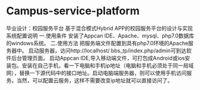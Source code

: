 # Campus-service-platform
毕业设计：校园服务平台
基于混合模式Hybrid APP的校园服务平台的设计与实现  
系统配置说明
一.使用条件
安装了Appcan IDE、Apache、mysql、php7.0数据库的windows系统。
二.使用方法
把服务端文件配置到具有php7.0环境的Apache服务器中。
启动服务器，访问http://localhost/ bbs_tp/index.php/admin可到达软件后台管理页面。
启动Appcan IDE,导入移动端文件，可打包成Android或ios安装包。安装在自己手机，看一下电脑和手机ip地址（电脑和手机必须处于同一局域网），替换一下源代码中的接口地址。启动电脑端服务器，则可以使用手机访问服务。当然，可以配置云服务，这样不需要改变ip地址就可以直接访问了。

